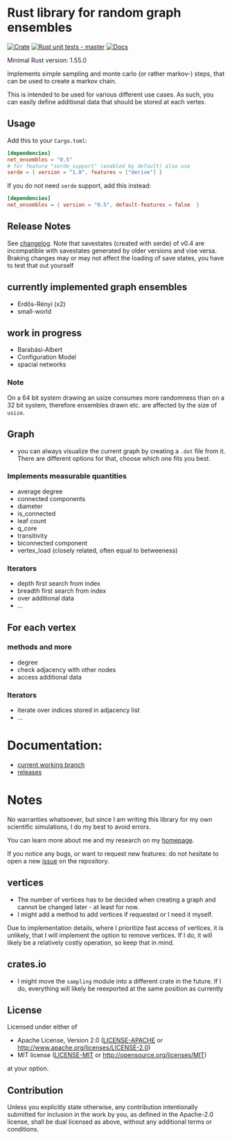 # Rust library for random graph ensembles
[![Crate](https://img.shields.io/crates/v/net_ensembles.svg)](https://crates.io/crates/net_ensembles)
[![Rust unit tests - master](https://github.com/Pardoxa/net_ensembles/workflows/Rust%20unit%20tests%20-%20master/badge.svg?branch=master)](https://github.com/Pardoxa/net_ensembles)
[![Docs](https://docs.rs/net_ensembles/badge.svg)](https://docs.rs/net_ensembles/)

Minimal Rust version: 1.55.0

Implements simple sampling and monte carlo (or rather markov-) steps,
that can be used to create a markov chain.

This is intended to be used for various different use cases.
As such, you can easily define additional data that should be stored at each vertex.

## Usage

Add this to your `Cargo.toml`:
```toml
[dependencies]
net_ensembles = "0.5"
# for feature "serde_support" (enabled by default) also use
serde = { version = "1.0", features = ["derive"] }
```
If you do not need `serde` support, add this instead:
```toml
[dependencies]
net_ensembles = { version = "0.5", default-features = false  }
```

## Release Notes

See [changelog](CHANGELOG.md).
Note that savestates (created with serde) of v0.4 are incompatible
with savestates generated by older versions and vise versa.
Braking changes may or may not affect the loading of save states, 
you have to test that out yourself

## currently implemented graph ensembles

* Erdős-Rényi (x2)
* small-world

## work in progress
* Barabási-Albert
* Configuration Model
* spacial networks

### Note

On a 64 bit system drawing an usize consumes more randomness than on a 32 bit system, 
therefore ensembles drawn etc. are affected by the size of `usize`.

## Graph

* you can always visualize the current graph by creating a `.dot` file from it.
  There are different options for that, choose which one fits you best.

### Implements measurable quantities

- average degree
- connected components
- diameter
- is_connected
- leaf count
- q_core
- transitivity
- biconnected component
- vertex_load (closely related, often equal to betweeness)

### Iterators

* depth first search from index
* breadth first search from index
* over additional data
* …

## For each vertex

### methods and more
* degree
* check adjacency with other nodes
* access additional data

### Iterators
* iterate over indices stored in adjacency list
* …

# Documentation:

* [current working branch](https://pardoxa.github.io/net_ensembles/master/doc/net_ensembles/)
* [releases](https://docs.rs/net_ensembles/)

# Notes

No warranties whatsoever, but since
I am writing this library for my own scientific simulations,
I do my best to avoid errors.

You can learn more about me and my research on my [homepage](https://www.yfeld.de).

If you notice any bugs, or want to request new features: do not hesitate to
open a new [issue](https://github.com/Pardoxa/net_ensembles/issues) on the repository.

## vertices

* The number of vertices has to be decided when creating a graph and cannot be changed later - at least for now.
* I might add a method to add vertices if requested or I need it myself.

Due to implementation details, where I prioritize fast access of vertices,
it is unlikely, that I will implement the option to remove vertices.
If I do, it will likely be a relatively costly operation, so keep that in mind.


## crates.io

* I might move the `sampling` module into a different crate in the future.
  If I do, everything will likely be reexported at the same position as currently

## License

Licensed under either of

 * Apache License, Version 2.0
   ([LICENSE-APACHE](LICENSE-APACHE) or http://www.apache.org/licenses/LICENSE-2.0)
 * MIT license
   ([LICENSE-MIT](LICENSE-MIT) or http://opensource.org/licenses/MIT)

at your option.

## Contribution

Unless you explicitly state otherwise, any contribution intentionally submitted
for inclusion in the work by you, as defined in the Apache-2.0 license, shall be
dual licensed as above, without any additional terms or conditions.
